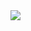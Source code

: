 <img src="https://scontent-ort2-2.xx.fbcdn.net/v/t1.6435-9/253849473_10159790446290365_530057636064555960_n.jpg?_nc_cat=110&ccb=1-5&_nc_sid=730e14&_nc_ohc=e9Vyzue9VKsAX-acc4A&_nc_ht=scontent-ort2-2.xx&oh=d1b7d140b9815627c288082ea2a02af1&oe=61ABB466" />

<!--
**amandahale/amandahale** is a ✨ _special_ ✨ repository because its `README.md` (this file) appears on your GitHub profile.

Here are some ideas to get you started:

- 🔭 I’m currently working on ...
- 🌱 I’m currently learning ...
- 👯 I’m looking to collaborate on ...
- 🤔 I’m looking for help with ...
- 💬 Ask me about ...
- 📫 How to reach me: ...
- 😄 Pronouns: ...
- ⚡ Fun fact: ...
-->
